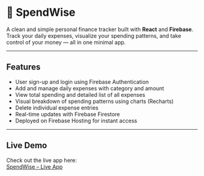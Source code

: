 # 💸 SpendWise

A clean and simple personal finance tracker built with **React** and **Firebase**.  
Track your daily expenses, visualize your spending patterns, and take control of your money — all in one minimal app.

---

## Features

- User sign-up and login using Firebase Authentication
- Add and manage daily expenses with category and amount
- View total spending and detailed list of all expenses
- Visual breakdown of spending patterns using charts (Recharts)
- Delete individual expense entries
- Real-time updates with Firebase Firestore
- Deployed on Firebase Hosting for instant access

---

## Live Demo
Check out the live app here:  
[SpendWise – Live App](https://finance-c67ef.web.app)